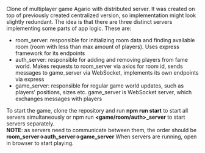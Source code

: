 Clone of multiplayer game Agario with distributed server. It was created on top of previously created centralized version, so implementation might look slightly redundant.
The idea is that there are three distinct servers implementing some parts of app logic. These are:

- room_server: responsible for initializing room data and finding available room (room with less than max amount of players). Uses express framework for its endpoints
- auth_server: responsible for adding and removing players from fame world. Makes requests to room_server via axios for room id, sends messages to game_server via WebSocket, implements its own endpoints via express
- game_server: responsible for regular game world updates, such as players' positions, sizes etc. game_server is WebSocket server, which exchanges messages with players

To start the game, clone the repository and run **npm run start** to start all servers simultaneously or npm run **&lt;game/room/auth&gt;_server** to start servers separately.  
**NOTE**: as servers need to communicate between them, the order should be **room_server->auth_server->game_server**
When servers are running, open [](index.html) in browser to start playing.